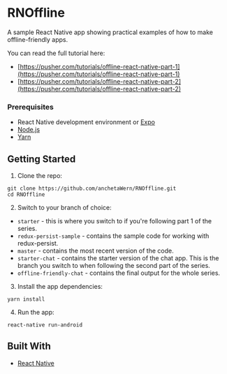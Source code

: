 # RNOffline
A sample React Native app showing practical examples of how to make offline-friendly apps.

You can read the full tutorial here: 

- [https://pusher.com/tutorials/offline-react-native-part-1](https://pusher.com/tutorials/offline-react-native-part-1)
- [https://pusher.com/tutorials/offline-react-native-part-2](https://pusher.com/tutorials/offline-react-native-part-2)

### Prerequisites

- React Native development environment or [Expo](https://expo.io/)
- [Node.js](https://nodejs.org/en/)
- [Yarn](https://yarnpkg.com/en/)

## Getting Started

1. Clone the repo:

```
git clone https://github.com/anchetaWern/RNOffline.git
cd RNOffline
```

2. Switch to your branch of choice:

- `starter` - this is where you switch to if you're following part 1 of the series.
- `redux-persist-sample` - contains the sample code for working with redux-persist.
- `master` - contains the most recent version of the code.
- `starter-chat` - contains the starter version of the chat app. This is the branch you switch to when following the second part of the series.
- `offline-friendly-chat` - contains the final output for the whole series.

3. Install the app dependencies:

```
yarn install
```

4. Run the app:

```
react-native run-android
```


## Built With

* [React Native](http://facebook.github.io/react-native/)
